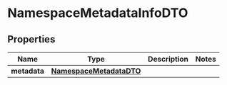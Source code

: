 
# NamespaceMetadataInfoDTO

## Properties
Name | Type | Description | Notes
------------ | ------------- | ------------- | -------------
**metadata** | [**NamespaceMetadataDTO**](NamespaceMetadataDTO.md) |  | 



